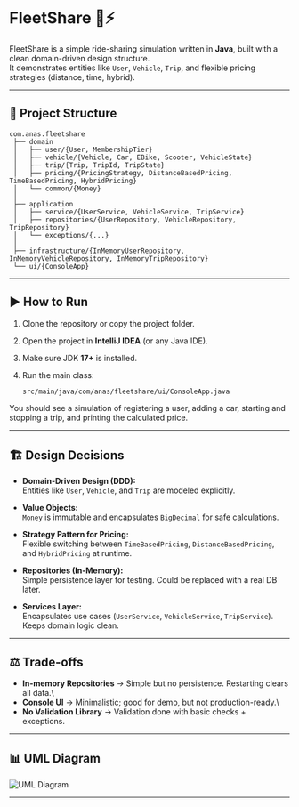 # FleetShare 🚗⚡

FleetShare is a simple ride-sharing simulation written in **Java**,
built with a clean domain-driven design structure.\
It demonstrates entities like `User`, `Vehicle`, `Trip`, and flexible
pricing strategies (distance, time, hybrid).

------------------------------------------------------------------------

## 📂 Project Structure

    com.anas.fleetshare
     ├── domain
     │   ├── user/{User, MembershipTier}
     │   ├── vehicle/{Vehicle, Car, EBike, Scooter, VehicleState}
     │   ├── trip/{Trip, TripId, TripState}
     │   ├── pricing/{PricingStrategy, DistanceBasedPricing, TimeBasedPricing, HybridPricing}
     │   └── common/{Money}
     │
     ├── application
     │   ├── service/{UserService, VehicleService, TripService}
     │   ├── repositories/{UserRepository, VehicleRepository, TripRepository}
     │   └── exceptions/{...}
     │
     ├── infrastructure/{InMemoryUserRepository, InMemoryVehicleRepository, InMemoryTripRepository}
     └── ui/{ConsoleApp}

------------------------------------------------------------------------

## ▶️ How to Run

1.  Clone the repository or copy the project folder.

2.  Open the project in **IntelliJ IDEA** (or any Java IDE).

3.  Make sure JDK **17+** is installed.

4.  Run the main class:

    ``` bash
    src/main/java/com/anas/fleetshare/ui/ConsoleApp.java
    ```

You should see a simulation of registering a user, adding a car,
starting and stopping a trip, and printing the calculated price.

------------------------------------------------------------------------

## 🏗️ Design Decisions

-   **Domain-Driven Design (DDD):**\
    Entities like `User`, `Vehicle`, and `Trip` are modeled explicitly.

-   **Value Objects:**\
    `Money` is immutable and encapsulates `BigDecimal` for safe
    calculations.

-   **Strategy Pattern for Pricing:**\
    Flexible switching between `TimeBasedPricing`,
    `DistanceBasedPricing`, and `HybridPricing` at runtime.

-   **Repositories (In-Memory):**\
    Simple persistence layer for testing. Could be replaced with a real
    DB later.

-   **Services Layer:**\
    Encapsulates use cases (`UserService`, `VehicleService`,
    `TripService`). Keeps domain logic clean.

------------------------------------------------------------------------

## ⚖️ Trade-offs

-   **In-memory Repositories** → Simple but no persistence. Restarting
    clears all data.\
-   **Console UI** → Minimalistic; good for demo, but not
    production-ready.\
-   **No Validation Library** → Validation done with basic checks +
    exceptions.

------------------------------------------------------------------------

## 📊 UML Diagram

![UML Diagram](Screenshot%202025-09-23%20195430.png)

------------------------------------------------------------------------
